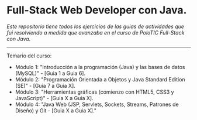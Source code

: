 # Full-Stack Web Developer con Java.

<i>Este repositorio tiene todos los ejercicios de las guias de actividades que fui resolviendo a medida que avanzaba en el curso de PoloTIC Full-Stack con Java.</i>

<hr />

Temario del curso:

<ul>
  <li>Módulo 1: "Introducción a la programación (Java) y las bases de datos (MySQL)" - [Guia 1 a Guia 6].</li>
  <li>Módulo 2: "Programación Orientada a Objetos y Java Standard Edition (SE)" - [Guia 7 a Guia X].</li>
  <li>Módulo 3: "Herramientas gráficas (comienzo con HTML5, CSS3 y JavaScript)" - [Guia X a Guia X].</li>
  <li>Módulo 4: "Java Web (JSP, Servlets, Sockets, Streams, Patrones de Diseño) y Git - [Guia X a Guia X]."</li>
</ul>
